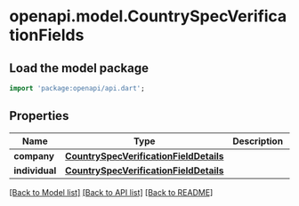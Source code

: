 # openapi.model.CountrySpecVerificationFields

## Load the model package
```dart
import 'package:openapi/api.dart';
```

## Properties
Name | Type | Description | Notes
------------ | ------------- | ------------- | -------------
**company** | [**CountrySpecVerificationFieldDetails**](CountrySpecVerificationFieldDetails.md) |  | 
**individual** | [**CountrySpecVerificationFieldDetails**](CountrySpecVerificationFieldDetails.md) |  | 

[[Back to Model list]](../README.md#documentation-for-models) [[Back to API list]](../README.md#documentation-for-api-endpoints) [[Back to README]](../README.md)


